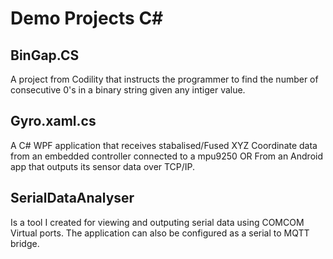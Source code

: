 # Demo Projects C#

## BinGap.CS
A project from Codility that instructs the programmer to find the number of consecutive 0's in a binary string given any intiger value. 

## Gyro.xaml.cs
A C# WPF application that receives stabalised/Fused XYZ Coordinate data from an embedded controller connected to a mpu9250 OR From an Android app that outputs its sensor data over TCP/IP. 

## SerialDataAnalyser
Is a tool I created for viewing and outputing serial data using COMCOM Virtual ports. The application can also be configured as a serial to MQTT bridge. 
